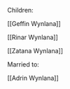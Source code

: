 Children:

[[Geffin Wynlana]]

[[Rinar Wynlana]]

[[Zatana Wynlana]]

Married to:

[[Adrin Wynlana]]